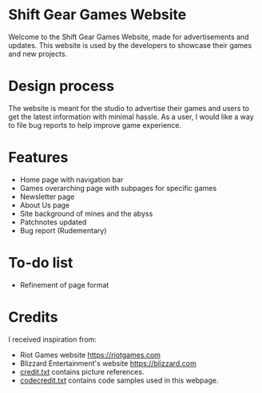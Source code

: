 # Shift Gear Games Website
Welcome to the Shift Gear Games Website, made for advertisements and updates.
This website is used by the developers to showcase their games and new projects.
# Design process
The website is meant for the studio to advertise their games and users to get the latest information with minimal hassle.
As a user, I would like a way to file bug reports to help improve game experience.
# Features
- Home page with navigation bar
- Games overarching page with subpages for specific games
- Newsletter page
- About Us page
- Site background of mines and the abyss
- Patchnotes updated
- Bug report (Rudementary)
# To-do list
- Refinement of page format
# Credits
I received inspiration from:
- Riot Games website https://riotgames.com
- Blizzard Entertainment's website https://blizzard.com
- <a href ="credit.txt">credit.txt</a> contains picture references.
- <a href ="codecredit.txt">codecredit.txt</a> contains code samples used in this webpage.
